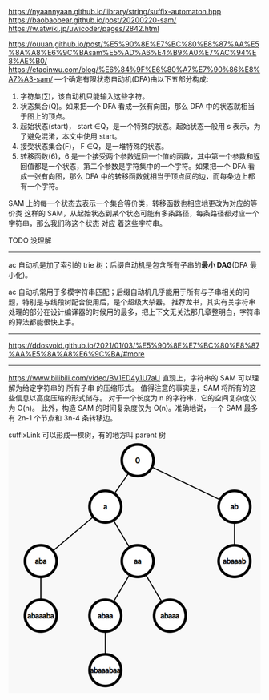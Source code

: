 https://nyaannyaan.github.io/library/string/suffix-automaton.hpp
https://baobaobear.github.io/post/20200220-sam/
https://w.atwiki.jp/uwicoder/pages/2842.html

https://ouuan.github.io/post/%E5%90%8E%E7%BC%80%E8%87%AA%E5%8A%A8%E6%9C%BAsam%E5%AD%A6%E4%B9%A0%E7%AC%94%E8%AE%B0/
https://etaoinwu.com/blog/%E6%84%9F%E6%80%A7%E7%90%86%E8%A7%A3-sam/
—个确定有限状态自动机(DFA)由以下五部分构成:

1. 字符集(∑)，该自动机只能输入这些字符。
2. 状态集合(Q)。如果把一个 DFA 看成一张有向图，那么 DFA 中的状态就相当于图上的顶点。
3. 起始状态(start)， start ∈Q，是一个特殊的状态。起始状态一般用 s 表示，为了避免混淆，本文中使用 start。
4. 接受状态集合(F)， F ∈Q，是一堆特殊的状态。
5. 转移函数(6)，6 是一个接受两个参数返回一个值的函数，其中第一个参数和返回值都是一个状态，第二个参数是字符集中的一个字符。如果把一个 DFA 看成一张有向图，那么 DFA 中的转移函数就相当于顶点间的边，而每条边上都有一个字符。

SAM 上的每一个状态去表示一个集合等价类，转移函数也相应地更改为对应的等价类
这样的 SAM，从起始状态到某个状态可能有多条路径，每条路径都对应一个字符串，那么我们称这个状态 对应 着这些字符串。

TODO 没理解

---

ac 自动机是加了索引的 trie 树；后缀自动机是包含所有子串的**最小 DAG**(DFA 最小化)。

ac 自动机常用于多模字符串匹配；后缀自动机几乎能用于所有与子串相关的问题，特别是与线段树配合使用后，是个超级大杀器。
推荐龙书，其实有关字符串处理的部分在设计编译器的时候用的最多，把上下文无关法那几章整明白，字符串的算法都能很快上手。

---

https://ddosvoid.github.io/2021/01/03/%E5%90%8E%E7%BC%80%E8%87%AA%E5%8A%A8%E6%9C%BA/#more

---

https://www.bilibili.com/video/BV1ED4y1U7aU
直观上，字符串的 SAM 可以理解为给定字符串的 所有子串 的压缩形式。
值得注意的事实是，SAM 将所有的这些信息以高度压缩的形式储存。
对于一个长度为 n 的字符串，它的空间复杂度仅为 O(n)。
此外，构造 SAM 的时间复杂度仅为 O(n)。准确地说，一个 SAM 最多有 2n-1 个节点和 3n-4 条转移边。

suffixLink 可以形成一棵树，有的地方叫 parent 树
![suffixLink 树](image.png)

